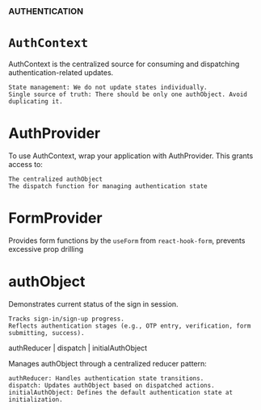 ### AUTHENTICATION

# `AuthContext`
AuthContext is the centralized source for consuming and dispatching authentication-related updates.
    
    State management: We do not update states individually.
    Single source of truth: There should be only one authObject. Avoid duplicating it.

# AuthProvider
To use AuthContext, wrap your application with AuthProvider.
This grants access to:

    The centralized authObject
    The dispatch function for managing authentication state

# FormProvider
Provides form functions by the `useForm` from `react-hook-form`, prevents excessive prop drilling

# authObject
Demonstrates current status of the sign in session.

    Tracks sign-in/sign-up progress.
    Reflects authentication stages (e.g., OTP entry, verification, form submitting, success).

authReducer | dispatch | initialAuthObject

Manages authObject through a centralized reducer pattern:

    authReducer: Handles authentication state transitions.
    dispatch: Updates authObject based on dispatched actions.
    initialAuthObject: Defines the default authentication state at initialization.

